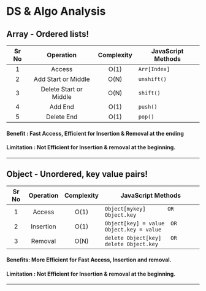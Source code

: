 # DS & Algo Analysis 

##  Array -   Ordered lists! 
|Sr No | Operation | Complexity |JavaScript Methods | 
|:----:|:---------:|:----------:|-----------------|
|1| Access                 | O(1) | `Arr[Index]` | 
|2| Add Start or Middle    | O(N) | `unshift()`  | 
|3| Delete Start or Middle | O(N) | `shift()`    | 
|4| Add End                | O(1) | `push()`     | 
|5| Delete End             | O(1) | `pop()`      |  
#### Benefit : Fast Access, Efficient for Insertion & Removal at the ending 
#### Limitation : Not Efficient for Insertion & removal at the beginning. 
 
 ***
 
##  Object -   Unordered, key value pairs!
|Sr No | Operation | Complexity |JavaScript Methods | 
|:----:|:---------:|:----------:|-----------------|
|1| Access                 | O(1) | `Object[mykey]       OR Object.key` | 
|2| Insertion              | O(1) | `Object[key] = value  OR Object.key = value`  | 
|3| Removal                | O(N) | `delete Object[key]   OR delete Object.key`   |  
#### Benefits: More Efficient for Fast Access, Insertion and removal.
#### Limitation : Not Efficient for Insertion & removal at the beginning. 

***

